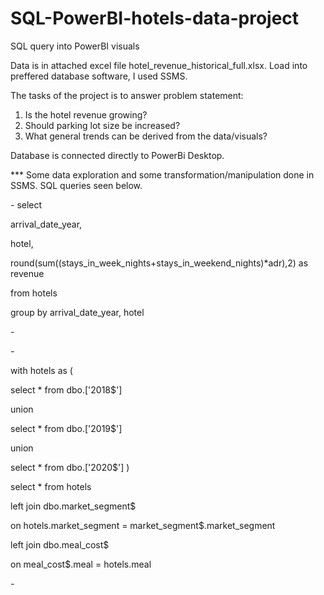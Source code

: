 # SQL-PowerBI-hotels-data-project
SQL query into PowerBI visuals 

Data is in attached excel file hotel_revenue_historical_full.xlsx.  Load into preffered database software, I used SSMS. 

The tasks of the project is to answer problem statement: 

1. Is the hotel revenue growing?
2. Should parking lot size be increased?
3. What general trends can be derived from the data/visuals?

Database is connected directly to PowerBi Desktop. 


*** Some data exploration and some transformation/manipulation done in SSMS. SQL queries seen below. 

*-* 
select 

arrival_date_year,

hotel,

round(sum((stays_in_week_nights+stays_in_weekend_nights)*adr),2) as revenue 

from hotels

group by arrival_date_year, hotel

*-*


*-*

with hotels as (

select * from dbo.['2018$']

union

select * from dbo.['2019$']

union

select * from dbo.['2020$']
)


select * from hotels

left join dbo.market_segment$

on hotels.market_segment = market_segment$.market_segment

left join dbo.meal_cost$

on meal_cost$.meal = hotels.meal

*-*

